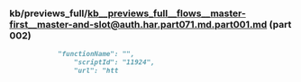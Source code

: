### kb/previews_full/kb__previews_full__flows__master-first__master-and-slot@auth.har.part071.md.part001.md (part 002)

```md
            "functionName": "",
                "scriptId": "11924",
                "url": "htt
```

```
